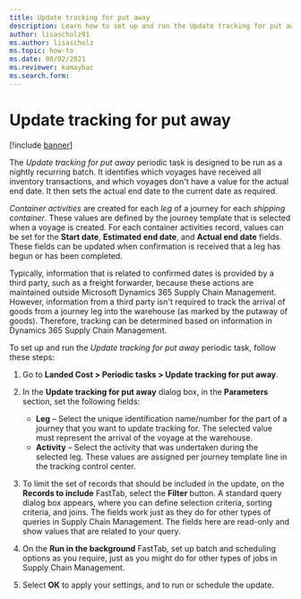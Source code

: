 ```yaml
---
title: Update tracking for put away
description: Learn how to set up and run the Update tracking for put away periodic task, including a step-by-step process running periodic tasks.
author: lisascholz91
ms.author: lisascholz
ms.topic: how-to
ms.date: 08/02/2021
ms.reviewer: kamaybac
ms.search.form:
---
```


# Update tracking for put away

[!include [banner](../includes/banner.md)]

The *Update tracking for put away* periodic task is designed to be run as a nightly recurring batch. It identifies which voyages have received all inventory transactions, and which voyages don't have a value for the actual end date. It then sets the actual end date to the current date as required.

*Container activities* are created for each *leg* of a journey for each *shipping container*. These values are defined by the journey template that is selected when a voyage is created. For each container activities record, values can be set for the **Start date**, **Estimated end date**, and **Actual end date** fields. These fields can be updated when confirmation is received that a leg has begun or has been completed.

Typically, information that is related to confirmed dates is provided by a third party, such as a freight forwarder, because these actions are maintained outside Microsoft Dynamics 365 Supply Chain Management. However, information from a third party isn't required to track the arrival of goods from a journey leg into the warehouse (as marked by the putaway of goods). Therefore, tracking can be determined based on information in Dynamics 365 Supply Chain Management.

To set up and run the *Update tracking for put away* periodic task, follow these steps:

1. Go to **Landed Cost \> Periodic tasks \> Update tracking for put away**.
1. In the **Update tracking for put away** dialog box, in the **Parameters** section, set the following fields:

    - **Leg** – Select the unique identification name/number for the part of a journey that you want to update tracking for. The selected value must represent the arrival of the voyage at the warehouse.
    - **Activity** – Select the activity that was undertaken during the selected leg. These values are assigned per journey template line in the tracking control center.

1. To limit the set of records that should be included in the update, on the **Records to include** FastTab, select the **Filter** button. A standard query dialog box appears, where you can define selection criteria, sorting criteria, and joins. The fields work just as they do for other types of queries in Supply Chain Management. The fields here are read-only and show values that are related to your query.
1. On the **Run in the background** FastTab, set up batch and scheduling options as you require, just as you might do for other types of jobs in Supply Chain Management.
1. Select **OK** to apply your settings, and to run or schedule the update.
